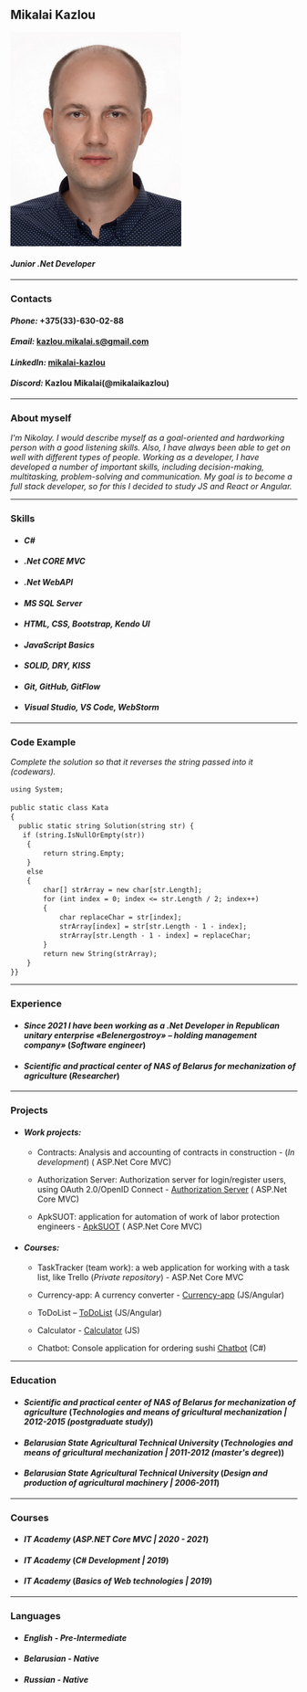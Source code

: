 
## **Mikalai Kazlou**

![photo](./assets/img/photo.jpg "Kazlou Mikalai")

#### ***Junior .Net Developer***

---

### **Contacts**

#### *Phone:* +375(33)-630-02-88

#### *Email:* <kazlou.mikalai.s@gmail.com>

#### *LinkedIn:* [mikalai-kazlou](https://www.linkedin.com/in/mikalai-kazlou)

#### *Discord:* Kazlou Mikalai(@mikalaikazlou)

---

### **About myself**

 *I'm Nikolay. I would describe myself as a goal-oriented and hardworking person with a good listening skills. Also, I have always been able to get  on well with different types of people. Working as a developer,  I have developed a number of important skills, including decision-making, multitasking, problem-solving and communication. My goal is to become a full stack developer, so for this I decided to study JS and React or Angular.*

---

### **Skills**

* #### *C\#*

* #### *.Net CORE MVC*

* #### *.Net WebAPI*

* #### *MS SQL Server*

* #### *HTML, CSS, Bootstrap, Kendo UI*

* #### *JavaScript Basics*

* #### *SOLID, DRY, KISS*

* #### *Git, GitHub, GitFlow*

* #### *Visual Studio, VS Code, WebStorm*

---

### **Code Example**

*Complete the solution so that it reverses the string passed into it (codewars).*

```
using System;

public static class Kata
{
  public static string Solution(string str) {
   if (string.IsNullOrEmpty(str))
    {
        return string.Empty;
    }
    else
    {
        char[] strArray = new char[str.Length];
        for (int index = 0; index <= str.Length / 2; index++)
        {
            char replaceChar = str[index];
            strArray[index] = str[str.Length - 1 - index];
            strArray[str.Length - 1 - index] = replaceChar;
        }
        return new String(strArray);
    }
}}
```

---

### **Experience**

* #### *Since 2021 I have been working as a .Net Developer in Republican unitary enterprise «Belenergostroy» – holding management company»* (*Software engineer*)

* #### *Scientific and practical center of NAS of Belarus for mechanization of agriculture* (*Researcher*)

---

### **Projects**

* #### *Work projects:* 
    * Contracts: Analysis and accounting of contracts in construction - (*In development*) ( ASP.Net Core MVC)

    * Authorization Server: Authorization server for login/register users, using OAuth 2.0/OpenID Сonnect - [Authorization Server](https://authsrv.rupbes.by:8011/)  ( ASP.Net Core MVC)

    * ApkSUOT: application for automation of work of labor protection engineers - [ApkSUOT](https://corp.rupbes.by:6969/)  ( ASP.Net Core MVC)


* #### *Courses:* 
     * TaskTracker (team work): a web application for working with a task list, like Trello (*Private repository*) -  ASP.Net Core MVC

     * Currency-app: A currency converter - [Currency-app](https://bitbucket.org/mikalaikazlou/frontendrepository/src/feature-angular-currency-app-kazlou/angular-currency/currency-app/) (JS/Angular)

     * ToDoList – [ToDoList](https://bitbucket.org/mikalaikazlou/frontendrepository/src/feature-angular-todolist-kazlou/ToDoList/) (JS/Angular)

     * Calculator - [Calculator](https://github.com/mikalaikazlou/DOTNET_PROJECT1/tree/master) (JS)

     * Сhatbot: Console application for ordering sushi [Chatbot](https://github.com/mikalaikazlou/DOTNET_PROJECT1/tree/master)  (C#)

---

### **Education**

* #### *Scientific and practical center of NAS of Belarus for mechanization of agriculture* (*Technologies and means of  gricultural mechanization | 2012-2015 (postgraduate study)*)

* #### *Belarusian State Agricultural Technical University* (*Technologies and means of  gricultural mechanization | 2011-2012 (master's degree*))

* #### *Belarusian State Agricultural Technical University* (*Design and production of agricultural machinery | 2006-2011*)

---

### **Courses**

* #### *IT Academy* (*ASP.NET Core MVC | 2020 - 2021*)

* #### *IT Academy* (*C# Development | 2019*)

* #### *IT Academy* (*Basics of Web technologies | 2019*)

---

### **Languages**

* #### *English - Pre-Intermediate*

* #### *Belarusian - Native*

* #### *Russian - Native*
